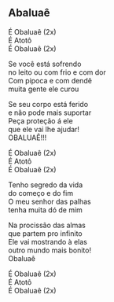 ## Abaluaê

É Obaluaê (2x)  
É Atotô  
É Obaluaê (2x)

Se você está sofrendo  
no leito ou com frio e com dor  
Com pipoca e com dendê  
muita gente ele curou

Se seu corpo está ferido  
e não pode mais suportar  
Peça proteção á ele  
que ele vai lhe ajudar\!  
OBALUAÊ\!\!\!

É Obaluaê (2x)  
É Atotô  
É Obaluaê (2x)

Tenho segredo da vida  
do começo e do fim  
O meu senhor das palhas  
tenha muita dó de mim

Na procissão das almas  
que partem pro infinito  
Ele vai mostrando à elas  
outro mundo mais bonito\!  
Obaluaê

É Obaluaê (2x)  
É Atotô  
É Obaluaê (2x)